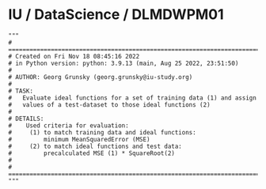 # IU / DataScience / DLMDWPM01

    """
    # =========================================================================
    # Created on Fri Nov 18 08:45:16 2022
    # in Python version: python: 3.9.13 (main, Aug 25 2022, 23:51:50)
    #
    # AUTHOR: Georg Grunsky (georg.grunsky@iu-study.org)
    #
    # TASK:
    #   Evaluate ideal functions for a set of training data (1) and assign
    #   values of a test-dataset to those ideal functions (2)
    #
    # DETAILS:
    #    Used criteria for evaluation:
    #     (1) to match training data and ideal functions:
    #         minimum MeanSquaredError (MSE)
    #     (2) to match ideal functions and test data:
    #         precalculated MSE (1) * SquareRoot(2)
    #
    # =========================================================================
    """